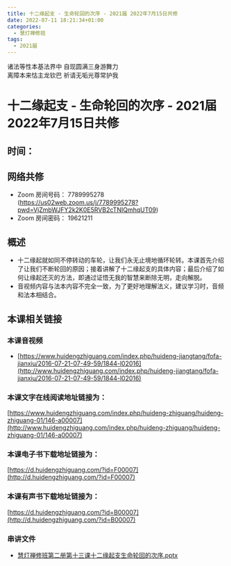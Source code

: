 ```yaml
---
title: 十二缘起支 - 生命轮回的次序 - 2021届 2022年7月15日共修
date: 2022-07-11 18:21:34+01:00
categories:
  - 慧灯禅修班
tags:
  - 2021届
---
```

<!--StartFragment-->

诸法等性本基法界中 自现圆满三身游舞力\
离障本来怙主龙钦巴 祈请无垢光尊常护我

# 十二缘起支 - 生命轮回的次序 - 2021届 2022年7月15日共修

## 时间：

## 网络共修

* Zoom 房间号码： 7789995278 (<https://us02web.zoom.us/j/7789995278?pwd=VjZmbWJFY2k2K0E5RVB2cTNIQmhqUT09>)
* Zoom 房间密码： 19621211

## 概述

* 十二缘起就如同不停转动的车轮，让我们永无止境地循环轮转。本课首先介绍了让我们不断轮回的原因；接着讲解了十二缘起支的具体内容；最后介绍了如何让缘起还灭的方法，即通过证悟无我的智慧来断除无明，走向解脱。
* 音视频内容与法本内容不完全一致，为了更好地理解法义，建议学习时，音频和法本相结合。

## 本课相关链接

### 本课音视频

* [https://www.huidengzhiguang.com/index.php/huideng-jiangtang/fofa-jianxiu/2016-07-21-07-49-59/1844-l02016](http://www.huidengzhiguang.com/index.php/huideng-jiangtang/fofa-jianxiu/2016-07-21-07-49-59/1844-l02016)

### 本课文字在线阅读地址链接为：

[https://www.huidengzhiguang.com/index.php/huideng-zhiguang/huideng-zhiguang-01/146-a00007](http://www.huidengzhiguang.com/index.php/huideng-zhiguang/huideng-zhiguang-01/146-a00007)

### 本课电子书下载地址链接为：

[https://d.huidengzhiguang.com/?id=F00007](http://d.huidengzhiguang.com/?id=F00007)

### 本课有声书下载地址链接为：

[https://d.huidengzhiguang.com/?id=B00007](http://d.huidengzhiguang.com/?id=B00007)

### 串讲文件

* [慧灯禅修班第二册第十三课十二缘起支生命轮回的次序.pptx](http://huidengchanxiu.net/hdv/f/up/%E6%85%A7%E7%81%AF%E7%A6%85%E4%BF%AE%E7%8F%AD%E7%AC%AC%E4%BA%8C%E5%86%8C%E7%AC%AC%E5%8D%81%E4%B8%89%E8%AF%BE%E5%8D%81%E4%BA%8C%E7%BC%98%E8%B5%B7%E6%94%AF%E7%94%9F%E5%91%BD%E8%BD%AE%E5%9B%9E%E7%9A%84%E6%AC%A1%E5%BA%8F.pptx)

<!--EndFragment-->